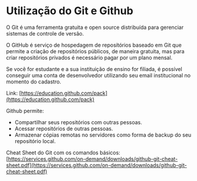 # Utilização do Git e Github

O Git é uma ferramenta gratuita e open source distribuída para gerenciar sistemas de controle de versão.

O GitHub é serviço de hospedagem de reposítórios baseado em Git que permite a criação de repositórios públicos, de maneira gratuita, mas para criar repositórios privados é necessário pagar por um plano mensal.

Se você for estudante e a sua instituição de ensino for filiada, é possível conseguir uma conta de desenvolvedor utilizando seu email institucional no momento do cadastro.

Link: [https://education.github.com/pack](https://education.github.com/pack)

Github permite:

* Compartilhar seus repositórios com outras pessoas.
* Acessar repositórios de outras pessoas.
* Armazenar cópias remotas no servidores como forma de backup do seu repositório local.



Cheat Sheet do Git com os comandos básicos: [https://services.github.com/on-demand/downloads/github-git-cheat-sheet.pdf](https://services.github.com/on-demand/downloads/github-git-cheat-sheet.pdf)

